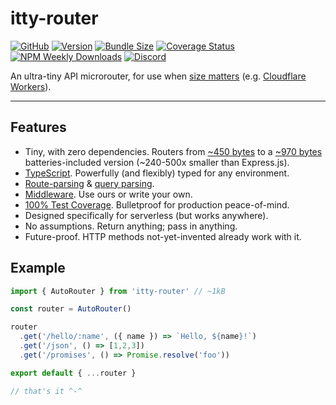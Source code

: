 # itty-router

[![GitHub](https://img.shields.io/badge/GitHub-%23555.svg?style=flat-square&logo=github&logoColor=#fff)](https://github.com/kwhitley/itty-router)
[![Version](https://img.shields.io/npm/v/itty-router.svg?style=flat-square)](https://npmjs.com/package/itty-router)
[![Bundle Size](https://deno.bundlejs.com/?q=itty-router/Router&badge&badge-style=flat-square)](https://deno.bundlejs.com/?q=itty-router/Router)
[![Coverage Status](https://img.shields.io/coveralls/github/kwhitley/itty-router/v5.x?style=flat-square)](https://coveralls.io/github/kwhitley/itty-router?branch=v5.x)
[![NPM Weekly Downloads](https://img.shields.io/npm/dw/itty-router?style=flat-square)](https://npmjs.com/package/itty-router)
[![Discord](https://img.shields.io/discord/832353585802903572?label=Discord&logo=Discord&style=flat-square&logoColor=fff)](https://discord.gg/53vyrZAu9u)

An ultra-tiny API microrouter, for use when [size matters](https://github.com/TigersWay/cloudflare-playground) (e.g. [Cloudflare Workers](https://developers.cloudflare.com/workers/)).

---

## Features

- Tiny, with zero dependencies. Routers from [~450 bytes](/itty-router/routers/ittyrouter) to a [~970 bytes](/itty-router/routers/autorouter) batteries-included version (~240-500x smaller than Express.js).
- [TypeScript](/itty-router/typescript). Powerfully (and flexibly) typed for any environment.
- [Route-parsing](/itty-router/route-patterns) & [query parsing](/itty-router/query-params).
- [Middleware](/itty-router/middleware). Use ours or write your own.
- [100% Test Coverage](https://coveralls.io/github/kwhitley/itty-router?branch=v5.x). Bulletproof for production peace-of-mind.
- Designed specifically for serverless (but works anywhere).
- No assumptions. Return anything; pass in anything.
- Future-proof.  HTTP methods not-yet-invented already work with it.

## Example

```js
import { AutoRouter } from 'itty-router' // ~1kB

const router = AutoRouter()

router
  .get('/hello/:name', ({ name }) => `Hello, ${name}!`)
  .get('/json', () => [1,2,3])
  .get('/promises', () => Promise.resolve('foo'))

export default { ...router }

// that's it ^-^
```
